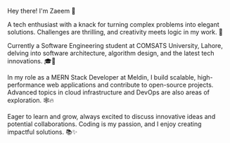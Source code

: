 Hey there! I'm Zaeem 👋

A tech enthusiast with a knack for turning complex problems into elegant solutions. Challenges are thrilling, and creativity meets logic in my work. 🌟

Currently a Software Engineering student at COMSATS University, Lahore, delving into software architecture, algorithm design, and the latest tech innovations. 🎓🚀

In my role as a MERN Stack Developer at Meldin, I build scalable, high-performance web applications and contribute to open-source projects. Advanced topics in cloud infrastructure and DevOps are also areas of exploration. 🕸️🔥

Eager to learn and grow, always excited to discuss innovative ideas and potential collaborations. Coding is my passion, and I enjoy creating impactful solutions. 📚✨
